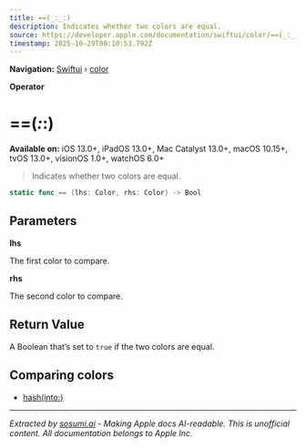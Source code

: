 ```yaml
---
title: ==(_:_:)
description: Indicates whether two colors are equal.
source: https://developer.apple.com/documentation/swiftui/color/==(_:_:)
timestamp: 2025-10-29T00:10:53.792Z
---
```


**Navigation:** [Swiftui](/documentation/swiftui) › [color](/documentation/swiftui/color)

**Operator**

# ==(_:_:)

**Available on:** iOS 13.0+, iPadOS 13.0+, Mac Catalyst 13.0+, macOS 10.15+, tvOS 13.0+, visionOS 1.0+, watchOS 6.0+

> Indicates whether two colors are equal.

```swift
static func == (lhs: Color, rhs: Color) -> Bool
```

## Parameters

**lhs**

The first color to compare.



**rhs**

The second color to compare.



## Return Value

A Boolean that’s set to `true` if the two colors are equal.

## Comparing colors

- [hash(into:)](/documentation/swiftui/color/hash(into:))

---

*Extracted by [sosumi.ai](https://sosumi.ai) - Making Apple docs AI-readable.*
*This is unofficial content. All documentation belongs to Apple Inc.*
